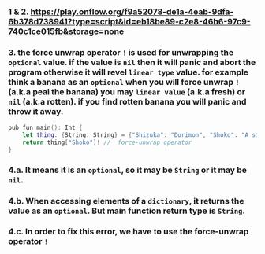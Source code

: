 ### 1 & 2. https://play.onflow.org/f9a52078-de1a-4eab-9dfa-6b378d738941?type=script&id=eb18be89-c2e8-46b6-97c9-740c1ce015fb&storage=none
### 3. the force unwrap operator `!` is used for unwrapping the `optional` value. if the value is `nil` then it will panic and abort the program otherwise it will revel `linear type` value. for example think a banana as an `optional` when you will force unwrap `!` (a.k.a peal the banana) you may `linear value` (a.k.a fresh) or `nil` (a.k.a rotten). if you find rotten banana you will panic and throw it away.
```swift
pub fun main(): Int {
    let thing: {String: String} = {"Shizuka": "Dorimon", "Shoko": "A silent voice", "Khaguya": "Love is war"}
    return thing["Shoko"]! //  force-unwrap operator
}
```
### 4.a. It means it is an `optional`, so it may be `String` or it may be `nil`.
### 4.b. When accessing elements of a `dictionary`, it returns the value as an `optional`. But main function return type is `String`.
### 4.c. In order to fix this error, we have to use the force-unwrap operator `!`
